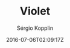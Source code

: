 ---
title: "Violet"
github: https://github.com/sergiokopplin/violet
demo: http://sergiokopplin.github.io/violet/
author: Sérgio Kopplin
draft: true
ssg:
  - Jekyll
cms:
  - No Cms
date: 2016-07-06T02:09:17Z
github_branch: gh-pages
---